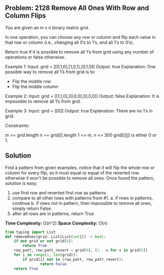 ## Problem: 2128 Remove All Ones With Row and Column Flips

You are given an m x n binary matrix grid.

In one operation, you can choose any row or column and flip each value in that row or column (i.e., changing all 0‘s to 1‘s, and all 1‘s to 0‘s).

Return true if it is possible to remove all 1‘s from grid using any number of operations or false otherwise.

Example 1:
Input: grid = [[0,1,0],[1,0,1],[0,1,0]]
Output: true
Explanation: One possible way to remove all 1’s from grid is to:
- Flip the middle row
- Flip the middle column

Example 2:
Input: grid = [[1,1,0],[0,0,0],[0,0,0]]
Output: false
Explanation: It is impossible to remove all 1’s from grid.


Example 3:
Input: grid = [[0]]
Output: true
Explanation: There are no 1’s in grid.

Constraints:

m == grid.length n == grid[i].length
1 <= m, n <= 300 grid[i][j] is either 0 or 1.


## Solution

Find a pattern from given examples, notice that it will flip the whole row or column for every flip,
so it must equal or equal of the reverted row. otherwise it won't be possible to remove all ones. Once found the pattern, solution is easy.

1. use first row and reverted first row as patterns 
2. compare to all other rows with patterns from #1.
   a. if rows in patterns, continue 
   b. if rows not in pattern, then impossible to remove all ones, simply return False.
3. after all rows are in patterns, return True

**Time Complexity:** O(n^2)
**Space Complexity:** O(n)

```python
from typing import List
def removeOnes(grid: List[List[int]]) -> bool:
    if not grid or not grid[0]:
        return True
    row_patt, row_patt_revert = grid[0], [1 - x for x in grid[0]]
    for i in range(1, len(grid)):
        if grid[i] not in (row_patt, row_patt_revert):
                return False
    return True

```
